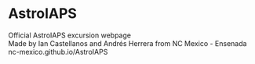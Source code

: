 # AstroIAPS
Official AstroIAPS excursion webpage  
Made by Ian Castellanos and Andrés Herrera from NC Mexico - Ensenada
nc-mexico.github.io/AstroIAPS
